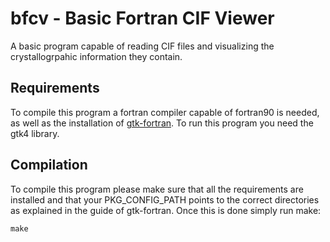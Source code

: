 # bfcv - Basic Fortran CIF Viewer
A basic program capable of reading CIF files and visualizing the crystallogrpahic information they contain.

## Requirements
To compile this program a fortran compiler capable of fortran90 is needed, as well as the installation of [gtk-fortran](https://github.com/vmagnin/gtk-fortran). To run this program you need the gtk4 library.

## Compilation
To compile this program please make sure that all the requirements are installed and that your PKG_CONFIG_PATH points to the correct directories as explained in the guide of gtk-fortran. Once this is done simply run make:
```
make
```
